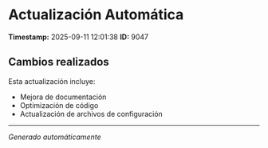 # Actualización Automática

**Timestamp:** 2025-09-11 12:01:38
**ID:** 9047

## Cambios realizados

Esta actualización incluye:
- Mejora de documentación
- Optimización de código
- Actualización de archivos de configuración

---
*Generado automáticamente*
